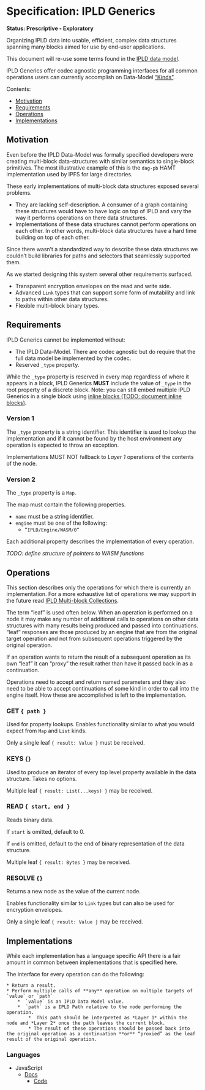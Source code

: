 # Specification: IPLD Generics

**Status: Prescriptive - Exploratory**

Organizing IPLD data into usable, efficient, complex data structures spanning many blocks aimed for use by end-user applications.

This document will re-use some terms found in the [IPLD data model](data-model-layer/data-model.md). 

IPLD Generics offer codec agnostic programming interfaces for all common operations users can currently accomplish on Data-Model [“Kinds”](data-model-layer/data-model.md#kinds).

Contents:

  * [Motivation](#motivation)
  * [Requirements](#requirements)
  * [Operations](#operations)
  * [Implementations](#implementations)

## Motivation

Even before the IPLD Data-Model was formally specified developers were creating multi-block data-structures with similar semantics to single-block primitives. The most illustrative example of this is the `dag-pb` HAMT implementation used by IPFS for large directories.

These early implementations of multi-block data structures exposed several problems.

  * They are lacking self-description. A consumer of a graph containing these structures would have to have logic on top of IPLD and vary the way it performs operations on there data structures.
  * Implementations of these data structures cannot perform operations on each other. In other words, multi-block data structures have a hard time building on top of each other.

Since there wasn’t a standardized way to describe these data structures we couldn’t build libraries for paths and selectors that seamlessly supported them.

As we started designing this system several other requirements surfaced.

* Transparent encryption envelopes on the read and write side.
* Advanced `Link` types that can support some form of mutability and link to paths within other data structures.
* Flexible multi-block binary types.

## Requirements

IPLD Generics cannot be implemented without:

  * The IPLD Data-Model. There are codec agnostic but do require that the full data model be implemented by the codec.
  * Reserved `_type` property.

While the `_type` property is reserved in every map regardless of where it appears in a block, IPLD Generics **MUST** include the value of `_type` in the root property of a discrete block. Note: you can still embed multiple IPLD Generics in a single block using [inline blocks (TODO: document inline blocks)]().

### Version 1

The `_type` property is a string identifier. This identifier is used to lookup the implementation and if it cannot be found by the host environment any operation is expected to throw an exception. 

Implementations MUST NOT fallback to *Layer 1* operations of the contents of the node.

### Version 2

The `_type` property is a `Map`.

The map must contain the following properties.

  * `name` must be a string identifier.
  * `engine` must be one of the following:
	  * `”IPLD/Engine/WASM/0”`

Each additional property describes the implementation of every operation.

*TODO: define structure of pointers to WASM functions*

## Operations

This section describes only the operations for which there is currently an implementation. For a more exhaustive list of operations we may support in the future read [IPLD Multi-block Collections](/schema-layer/data-structures/multiblock-collections.md).

The term “leaf” is used often below. When an operation is performed on a node it may make any number of additional calls to operations on other data structures with many results being produced and passed into continuations. “leaf” responses are those produced by an engine that are from the original target operation and not from subsequent operations triggered by the original operation.

If an operation wants to return the result of a subsequent operation as its own “leaf” it can “proxy” the result rather than have it passed back in as a continuation.

Operations need to accept and return named parameters and they also need to be able to accept continuations of some kind in order to call into the engine itself. How these are accomplished is left to the implementation.

### GET `{ path }`

Used for property lookups. Enables functionality similar to what you would expect from `Map` and `List` kinds.

Only a single leaf `{ result: Value }` must be received.

### KEYS `{}`

Used to produce an iterator of every top level property available in the data structure. Takes no options.

Multiple leaf `{ result: List(...keys) }` may be received.

### READ `{ start, end }`

Reads binary data.

If `start` is omitted, default to 0.

If `end` is omitted, default to the end of binary representation of the data structure.

Multiple leaf `{ result: Bytes }` may be received.

### RESOLVE `{}`

Returns a new node as the value of the current node.

Enables functionality similar to `Link` types but can also be used for encryption envelopes.

Only a single leaf `{ result: Value }` may be received.

## Implementations

While each implementation has a language specific API there is a fair amount in common between implementations that is specified here.

The interface for every operation can do the following:

	* Return a result.
	* Perform multiple calls of **any** operation on multiple targets of `value` or `path`
		*  `value` is an IPLD Data Model value.
		*  `path` is a IPLD Path relative to the node performing the operation.
			*  This path should be interpreted as *Layer 1* within the node and *Layer 2* once the path leaves the current block.
			* The result of these operations should be passed back into the original operation as a continuation **or** “proxied” as the leaf result of the original operation. 

### Languages

  * JavaScript
	  * [Docs]()
		* [Code]()